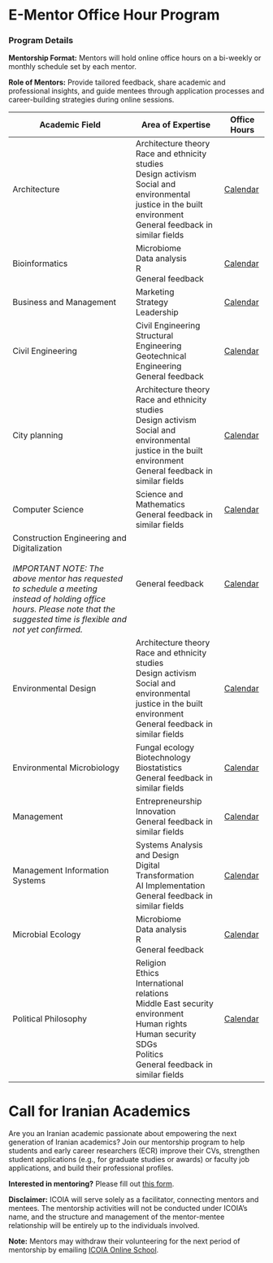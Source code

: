 # E-Mentor Office Hour Program

<h3 id="details">Program Details</h3>
<p id="format">
<strong>Mentorship Format:</strong> Mentors will hold online office hours on a bi-weekly or monthly schedule set by each mentor.
</p>  
<p id="role">
<strong>Role of Mentors:</strong> Provide tailored feedback, share academic and professional insights, and guide mentees through application processes and career-building strategies during online sessions.
</p>

| Academic Field | Area of Expertise | Office Hours |
|----------------|-------------------|--------------|
| Architecture   | Architecture theory<br>Race and ethnicity studies<br>Design activism<br>Social and environmental justice in the built environment<br>General feedback in similar fields | [Calendar](https://calendar.google.com/calendar/u/6?cid=MjdkNjQ3ZjllYmI0ZTFhNDU4NDAyNGQ0NDY2NTQ0ZjUxZWQ5MjMzMTVlN2QzOWNiYTI1ZTM3ZWU0ODk3ZGExNUBncm91cC5jYWxlbmRhci5nb29nbGUuY29t=your_calendar_link)|
| Bioinformatics | Microbiome<br>Data analysis<br>R<br>General feedback | [Calendar](https://calendar.google.com/calendar/u/6?cid=NzA0YjQ0NzZjMmQ5YTNiZjA0Yjk4ZmY2MDkwYzdkYWVjMzE1YjI3OGFmZGVjYThmNDRkMTA4ZWQzOTBjMTY3ZEBncm91cC5jYWxlbmRhci5nb29nbGUuY29t=your_calendar_link)|
| Business and Management | Marketing<br>Strategy<br>Leadership | [Calendar](https://calendar.google.com/calendar/u/6?cid=OTA5NzVkMjYzNmFlNTViMDU0MWQ4MjQzMjYyYzlhNzUxYTg4NzcyMDI3MzA3ZTIwZDE2YmYwNDQ5N2U0ZGYwOUBncm91cC5jYWxlbmRhci5nb29nbGUuY29t=your_calendar_link)|
| Civil Engineering | Civil Engineering<br>Structural Engineering<br>Geotechnical Engineering<br>General feedback | [Calendar](https://calendar.google.com/calendar/u/6?cid=M2E1NDU4N2Y3NDZjOWI0OTNmZWI1ZWFkOGE1MDQzN2UzMmI1MDdhN2FhMjljYjljZWFiMmVkN2Q3ZTJmOTY5NEBncm91cC5jYWxlbmRhci5nb29nbGUuY29t=your_calendar_link)|
| City planning | Architecture theory<br>Race and ethnicity studies<br>Design activism<br>Social and environmental justice in the built environment<br>General feedback in similar fields | [Calendar](https://calendar.google.com/calendar/u/6?cid=MjdkNjQ3ZjllYmI0ZTFhNDU4NDAyNGQ0NDY2NTQ0ZjUxZWQ5MjMzMTVlN2QzOWNiYTI1ZTM3ZWU0ODk3ZGExNUBncm91cC5jYWxlbmRhci5nb29nbGUuY29t=your_calendar_link)|
| Computer Science | Science and Mathematics<br>General feedback in similar fields | [Calendar](https://calendar.google.com/calendar/u/6?cid=MTM3Mzc3MWI4ZWNlYWEzOTg1NjQ2ZGNlYTU4MGIzMzEwZGMyNTIzYmRhYTViYjExMzNmMTA0OTY4MzA0MjZlZEBncm91cC5jYWxlbmRhci5nb29nbGUuY29t=your_calendar_link)|
| Construction Engineering and Digitalization<br><br>_IMPORTANT NOTE: The above mentor has requested to schedule a meeting instead of holding office hours. Please note that the suggested time is flexible and not yet confirmed._ | General feedback | [Calendar](https://calendar.google.com/calendar/u/6?cid=ZjUxYTFmNWY3NDgyZDlhZGM2YzlkM2U3N2JmODQ4MDIxZDE2MGU1OTI5ZmFkMDE5MjFkNmY5ZmMwNmVhODJjMkBncm91cC5jYWxlbmRhci5nb29nbGUuY29t=your_calendar_link)|
| Environmental Design | Architecture theory<br>Race and ethnicity studies<br>Design activism<br>Social and environmental justice in the built environment<br>General feedback in similar fields | [Calendar](https://calendar.google.com/calendar/u/6?cid=MjdkNjQ3ZjllYmI0ZTFhNDU4NDAyNGQ0NDY2NTQ0ZjUxZWQ5MjMzMTVlN2QzOWNiYTI1ZTM3ZWU0ODk3ZGExNUBncm91cC5jYWxlbmRhci5nb29nbGUuY29t=your_calendar_link)|
| Environmental Microbiology | Fungal ecology<br>Biotechnology<br>Biostatistics<br>General feedback in similar fields | [Calendar](https://calendar.google.com/calendar/u/6?cid=NDUxOTAwMmFjNzAxZDk0ZTg1Y2QyNmMwMzFhOGRmZWY5MDdhN2VhMWQ1ZDA5NTljMjczYzhiMmI5ZWQ4OGQ3OEBncm91cC5jYWxlbmRhci5nb29nbGUuY29t=your_calendar_link)|
| Management | Entrepreneurship<br>Innovation<br>General feedback in similar fields | [Calendar](https://calendar.google.com/calendar/u/6?cid=M2Q2YTA1ZTU2MjdhYmMxNDM2OWYyYmRiNDc0OTk3N2Q0NDYyNGYzNmM4ZDhkMTk1YmVjYTQyYjQ3YTUwYjM4MUBncm91cC5jYWxlbmRhci5nb29nbGUuY29t=your_calendar_link)|
| Management Information Systems | Systems Analysis and Design<br>Digital Transformation<br>AI Implementation<br>General feedback in similar fields | [Calendar](https://calendar.google.com/calendar/u/6?cid=OGNhYjVkMGJmMjg0OTRmZTk1YmVmNjRmZmU1MGVkMDE4NTIwMDAwNzIzZDQ1MWMwMmU4YzJiZTQwYzA0ZThhZUBncm91cC5jYWxlbmRhci5nb29nbGUuY29t=your_calendar_link)|
| Microbial Ecology | Microbiome<br>Data analysis<br>R<br>General feedback | [Calendar](https://calendar.google.com/calendar/u/6?cid=NzA0YjQ0NzZjMmQ5YTNiZjA0Yjk4ZmY2MDkwYzdkYWVjMzE1YjI3OGFmZGVjYThmNDRkMTA4ZWQzOTBjMTY3ZEBncm91cC5jYWxlbmRhci5nb29nbGUuY29t=your_calendar_link)|
| Political Philosophy | Religion<br>Ethics<br>International relations<br>Middle East security environment<br>Human rights<br>Human security<br>SDGs<br>Politics<br>General feedback in similar fields | [Calendar](https://calendar.google.com/calendar/u/6?cid=Mjk3MDE5ZjkxZjc5NjdhNWMwZmMyYmMyMGM5NmY4ZTU3ODZjMzhhODYzMWVkOTg1YjRjY2NiZjM2YTg4NzQyYUBncm91cC5jYWxlbmRhci5nb29nbGUuY29t=your_calendar_link)|



 




# Call for Iranian Academics

<p id="call">
Are you an Iranian academic passionate about empowering the next generation of Iranian academics? Join our mentorship program to help students and early career researchers (ECR) improve their CVs, strengthen student applications (e.g., for graduate studies or awards) or faculty job applications, and build their professional profiles.
</p>

<p id="mentor">
<strong>Interested in mentoring?</strong> Please fill out <a href="https://forms.gle/BxQdRLpsPhzMFyok7">this form</a>.
</p>

<p id="disclaim">
<strong>Disclaimer:</strong> ICOIA will serve solely as a facilitator, connecting mentors and mentees. The mentorship activities will not be conducted under ICOIA’s name, and the structure and management of the mentor-mentee relationship will be entirely up to the individuals involved.
</p>
<p id="note">
<strong>Note:</strong> Mentors may withdraw their volunteering for the next period of mentorship by emailing <a href="mailto:{{icoia.onlineschool@gmail.com}}">ICOIA Online School</a>.
</p>
